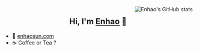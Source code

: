 <img align="right" src="https://github-readme-stats.vercel.app/api?username=EnhaoSun&show_icons=true&theme=onedark&hide_title=true&bg_color=00000000" alt="Enhao's GitHub stats" />

<h2 align="center">Hi, I'm <a href="http://enhaosun.com">Enhao</a> 👋</h1>

- 📝 [enhaosun.com](http://enhaosun.com)
- ☕ Coffee or Tea ?

